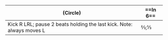 |(Circle)|==In 6==|
|----|-----|
|Kick R LRL; pause 2 beats holding the last kick.  Note: always moves  L|⅔;⅓|
